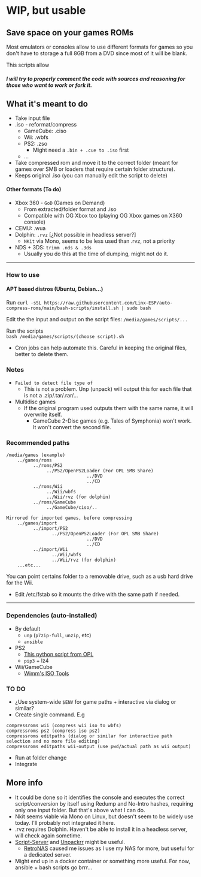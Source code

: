 # WIP, but usable

## Save space on your games ROMs
Most emulators or consoles allow to use different formats for games so you don't have to storage a full 8GB from a DVD since most of it will be blank.  

This scripts allow 

##### I will try to properly comment the code with sources and reasoning for those who want to work or fork it.


## What it's meant to do  
- Take input file
- .iso - reformat/compress
  - GameCube: .ciso
  - Wii: .wbfs
  - PS2: .zso
    - Might need a `.bin + .cue to .iso` first
  - ...
- Take compressed rom and move it to the correct folder (meant for games over SMB or loaders that require certain folder structure). 
- Keeps original .iso (you can manually edit the script to delete)

#### Other formats (To do)
- Xbox 360 - `GoD` (Games on Demand)
  - From extracted/folder format and .iso
  - Compatible with OG Xbox too (playing OG Xbox games on X360 console)
- CEMU: .wua   
- Dolphin: `.rvz` [¿Not possible in headless server?]
  - `NKit` via Mono, seems to be less used than .rvz, not a priority
- NDS + 3DS: `trimm .nds & .3ds`
  - Usually you do this at the time of dumping, might not do it.

---

### How to use
#### APT based distros (Ubuntu, Debian...)
Run ``curl -sSL https://raw.githubusercontent.com/Linx-ESP/auto-compress-roms/main/bash-scripts/install.sh | sudo bash``

Edit the the input and output on the script files:
    ``/media/games/scripts/...``

Run the scripts  
    ``bash /media/games/scripts/(choose script).sh``  
  - Cron jobs can help automate this. Careful in keeping the original files, better to delete them.

### Notes

- `Failed to detect file type of`
  - This is not a problem. Unp (unpack) will output this for each file that is not a .zip/.tar/.rar/...
- Multidisc games
  - If the original program used outputs them with the same name, it will overwrite itself.
    - GameCube 2-Disc games (e.g. Tales of Symphonia) won't work. It won't convert the second file.

### Recommended paths
```
/media/games (example) 
    ../games/roms  
          ../roms/PS2  
               ../PS2/OpenPS2Loader (For OPL SMB Share)  
                              ../DVD  
                              ../CD   
          ../roms/Wii  
               ../Wii/wbfs  
               ../Wii/rvz (for dolphin)
          ../roms/GameCube
               ../GameCube/ciso/..
               
Mirrored for imported games, before compressing
    ../games/import  
          ../import/PS2  
                 ../PS2/OpenPS2Loader (For OPL SMB Share)  
                              ../DVD  
                              ../CD  
          ../import/Wii  
                 ../Wii/wbfs  
                 ../Wii/rvz (for dolphin)
    ...etc...
```

You can point certains folder to a removable drive, such as a usb hard drive for the Wii.
  - Edit /etc/fstab so it mounts the drive with the same path if needed.

---

### Dependencies (auto-installed)
- By default
  - ``unp`` (``p7zip-full``, ``unzip``, etc)
  - ``ansible``
- PS2
  - [This python script from OPL](https://github.com/ps2homebrew/Open-PS2-Loader/blob/master/pc/ziso.py)
  - ``pip3`` + lz4
- Wii/GameCube  
  - [Wimm's ISO Tools](https://wit.wiimm.de/)

### TO DO
- ¿Use system-wide ``$ENV`` for game paths + interactive via dialog or similar?
- Create single command. E.g
```
compressroms wii (compress wii iso to wbfs)
compressroms ps2 (compress iso ps2)
compressroms editpaths (dialog or similar for interactive path selection and no more file editing)
compressroms editpaths wii-output (use pwd/actual path as wii output)
```
- Run at folder change
- Integrate 


## More info
- It could be done so it identifies the console and executes the correct script/conversion by itself using Redump and No-Intro hashes, requiring only one input folder. But that's above what I can do.  
- Nkit seems viable via Mono on Linux, but doesn't seem to be widely use today. I'll probably not integrated it here.  
- .rvz requires Dolphin. Haven't be able to install it in a headless server, will check again sometime.
- [Script-Server](https://github.com/bugy/script-server) and [Unpackrr](https://github.com/Unpackerr/unpackerr) might be useful.  
  - [RetroNAS](https://github.com/danmons/retronas) caused me issues as I use my NAS for more, but useful for a dedicated server.
- Might end up in a docker container or something more useful. For now, ansible + bash scripts go brrr... 